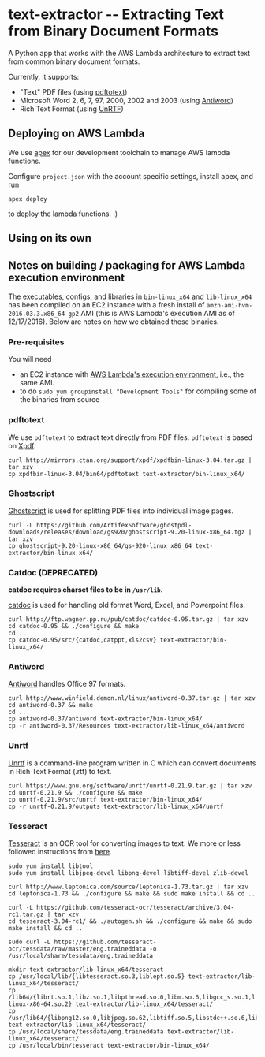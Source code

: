 # text-extractor -- Extracting Text from Binary Document Formats

A Python app that works with the AWS Lambda architecture to extract text from common binary document formats.

Currently, it supports:

- "Text" PDF files (using [pdftotext](http://www.foolabs.com/xpdf/download.html))
- Microsoft Word 2, 6, 7, 97, 2000, 2002 and 2003 (using [Antiword](http://www.winfield.demon.nl/))
- Rich Text Format (using [UnRTF](https://www.gnu.org/software/unrtf/))

## Deploying on AWS Lambda

We use [apex](http://apex.run/) for our development toolchain to manage AWS lambda functions.

Configure `project.json` with the account specific settings, install apex, and run

    apex deploy

to deploy the lambda functions. :)

## Using on its own

## Notes on building / packaging for AWS Lambda execution environment

The executables, configs, and libraries in `bin-linux_x64` and `lib-linux_x64` has been compiled on an EC2 instance with a fresh install of `amzn-ami-hvm-2016.03.3.x86_64-gp2` AMI (this is AWS Lambda's execution AMI as of 12/17/2016).
Below are notes on how we obtained these binaries.

### Pre-requisites

You will need

- an EC2 instance with [AWS Lambda's execution environment](http://docs.aws.amazon.com/lambda/latest/dg/current-supported-versions.html), i.e., the same AMI.
- to do `sudo yum groupinstall "Development Tools"` for compiling some of the binaries from source

### pdftotext

We use `pdftotext` to extract text directly from PDF files. `pdftotext` is based on [Xpdf](http://www.foolabs.com/xpdf/download.html).

    curl http://mirrors.ctan.org/support/xpdf/xpdfbin-linux-3.04.tar.gz | tar xzv
    cp xpdfbin-linux-3.04/bin64/pdftotext text-extractor/bin-linux_x64/

### Ghostscript

[Ghostscript](https://ghostscript.com/download/gsdnld.html) is used for splitting PDF files into individual image pages.

    curl -L https://github.com/ArtifexSoftware/ghostpdl-downloads/releases/download/gs920/ghostscript-9.20-linux-x86_64.tgz | tar xzv
    cp ghostscript-9.20-linux-x86_64/gs-920-linux_x86_64 text-extractor/bin-linux_x64/

### Catdoc (DEPRECATED)

**catdoc requires charset files to be in `/usr/lib`.**

[catdoc](http://www.wagner.pp.ru/~vitus/software/catdoc/) is used for handling old format Word, Excel, and Powerpoint files.

    curl http://ftp.wagner.pp.ru/pub/catdoc/catdoc-0.95.tar.gz | tar xzv
    cd catdoc-0.95 && ./configure && make
    cd ..
    cp catdoc-0.95/src/{catdoc,catppt,xls2csv} text-extractor/bin-linux_x64/

### Antiword

[Antiword](http://www.winfield.demon.nl/) handles Office 97 formats.

    curl http://www.winfield.demon.nl/linux/antiword-0.37.tar.gz | tar xzv
    cd antiword-0.37 && make
    cd ..
    cp antiword-0.37/antiword text-extractor/bin-linux_x64/
    cp -r antiword-0.37/Resources text-extractor/lib-linux_x64/antiword

### Unrtf

[Unrtf](https://www.gnu.org/software/unrtf/) is a command-line program written in C which can convert documents in Rich Text Format (.rtf) to text.

    curl https://www.gnu.org/software/unrtf/unrtf-0.21.9.tar.gz | tar xzv
    cd unrtf-0.21.9 && ./configure && make
    cp unrtf-0.21.9/src/unrtf text-extractor/bin-linux_x64/
    cp -r unrtf-0.21.9/outputs text-extractor/lib-linux_x64/unrtf

### Tesseract

[Tesseract](https://github.com/tesseract-ocr/tesseract/) is an OCR tool for converting images to text.
We more or less followed instructions from [here](http://stackoverflow.com/questions/33588262/tesseract-ocr-on-aws-lambda-via-virtualenv).

    sudo yum install libtool
    sudo yum install libjpeg-devel libpng-devel libtiff-devel zlib-devel

    curl http://www.leptonica.com/source/leptonica-1.73.tar.gz | tar xzv
    cd leptonica-1.73 && ./configure && make && sudo make install && cd ..

    curl -L https://github.com/tesseract-ocr/tesseract/archive/3.04-rc1.tar.gz | tar xzv
    cd tesseract-3.04-rc1/ && ./autogen.sh && ./configure && make && sudo make install && cd ..

    sudo curl -L https://github.com/tesseract-ocr/tessdata/raw/master/eng.traineddata -o /usr/local/share/tessdata/eng.traineddata

    mkdir text-extractor/lib-linux_x64/tesseract
    cp /usr/local/lib/{libtesseract.so.3,liblept.so.5} text-extractor/lib-linux_x64/tesseract/
    cp /lib64/{librt.so.1,libz.so.1,libpthread.so.0,libm.so.6,libgcc_s.so.1,libc.so.6,ld-linux-x86-64.so.2} text-extractor/lib-linux_x64/tesseract/
    cp /usr/lib64/{libpng12.so.0,libjpeg.so.62,libtiff.so.5,libstdc++.so.6,libjbig.so.2.0} text-extractor/lib-linux_x64/tesseract/
    cp /usr/local/share/tessdata/eng.traineddata text-extractor/lib-linux_x64/tesseract/
    cp /usr/local/bin/tesseract text-extractor/bin-linux_x64/

